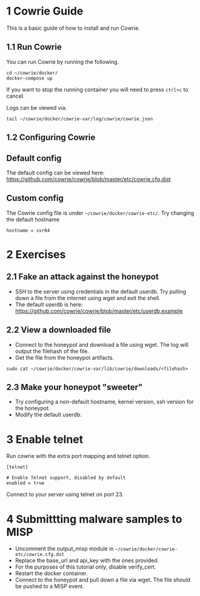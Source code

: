 # 1 Cowrie Guide
This is a basic guide of how to install and run Cowrie.

## 1.1 Run Cowrie
You can run Cowrie by running the following.
```
cd ~/cowrie/docker/
docker-compose up
```

If you want to stop the running container you will need to press `ctrl+c` to cancel.

Logs can be viewed via:
```
tail ~/cowrie/docker/cowrie-var/log/cowrie/cowrie.json
```

## 1.2 Configuring Cowrie
## Default config
The default config can be viewed here: https://github.com/cowrie/cowrie/blob/master/etc/cowrie.cfg.dist 

## Custom config
The Cowrie config file is under `~/cowrie/docker/cowrie-etc/`. Try changing the default hostname
```
hostname = svr04
```

# 2 Exercises
## 2.1 Fake an attack against the honeypot
- SSH to the server using credentials in the default userdb. Try pulling down a file from the internet using wget and exit the shell.
- The default userdb is here: https://github.com/cowrie/cowrie/blob/master/etc/userdb.example

## 2.2 View a downloaded file
- Connect to the honeypot and download a file using wget. The log will output the filehash of the file.
- Get the file from the honeypot artifacts.

```
sudo cat ~/cowrie/docker/cowrie-var/lib/cowrie/downloads/<filehash>
```

## 2.3 Make your honeypot "sweeter"
- Try configuring a non-default hostname, kernel version, ssh version for the honeypot.
- Modify the default userdb.

# 3 Enable telnet
Run cowrie with the extra port mapping and telnet option.
```
[telnet]

# Enable Telnet support, disabled by default
enabled = true
```
Connect to your server using telnet on port 23.

# 4 Submittting malware samples to MISP
- Uncomment the output_misp module in `~/cowrie/docker/cowrie-etc/cowrie.cfg.dst`
- Replace the base_url and api_key with the ones provided.
- For the purposes of this tutorial only, disable verify_cert.
- Restart the docker container.
- Connect to the honeypot and pull down a file via wget. The file should be pushed to a MISP event.
